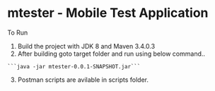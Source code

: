 # mtester - Mobile Test Application

To Run
  1. Build the project with JDK 8 and Maven 3.4.0.3
  2. After building goto target folder and run using below command..
  
    ```java -jar mtester-0.0.1-SNAPSHOT.jar```
  3. Postman scripts are avilable in scripts folder.

  
